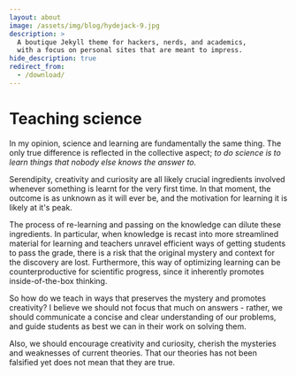 ```yaml
---
layout: about
image: /assets/img/blog/hydejack-9.jpg
description: >
  A boutique Jekyll theme for hackers, nerds, and academics,
  with a focus on personal sites that are meant to impress.
hide_description: true
redirect_from:
  - /download/
---
```


# Teaching science

In my opinion, science and learning are fundamentally the same thing. The only true difference is reflected in the collective aspect; *to do science is to learn things that nobody else knows the answer to.*

Serendipity, creativity and curiosity are all likely crucial ingredients involved whenever something is learnt for the very first time. In that moment, the outcome is as unknown as it will ever be, and the motivation for learning it is likely at it's peak. 

The process of re-learning and passing on the knowledge can dilute these ingredients. In particular, when knowledge is recast into more streamlined material for learning and teachers unravel efficient ways of getting students to pass the grade, there is a risk that the original mystery and context for the discovery are lost.  Furthermore, this way of optimizing learning can be counterproductive for scientific progress, since it inherently promotes inside-of-the-box thinking.

So how do we teach in ways that preserves the mystery and promotes creativity? I believe we should not focus that much on answers - rather, we should communicate a concise and clear understanding of our problems, and guide students as best we can in their work on solving them. 

Also, we should encourage creativity and curiosity, cherish the mysteries and weaknesses of current theories. That our theories has not been falsified yet does not mean that they are true. 

